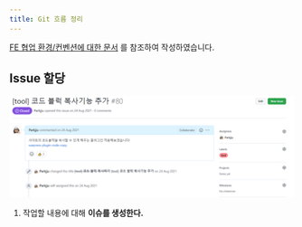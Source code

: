 ```yaml
---
title: Git 흐름 정리
---
```


[FE 협업 환경/컨벤션에 대한 문서](https://yechoi.tistory.com/m/84) 를 참조하여 작성하였습니다.

## Issue 할당

![issue](../.vuepress/assets/git/issue.png)

1. 작업할 내용에 대해 **이슈를 생성한다.**
